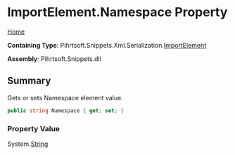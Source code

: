 <a name="_top"></a>

# ImportElement\.Namespace Property

[Home](../../../../../../README.md#_top)

**Containing Type**: Pihrtsoft\.Snippets\.Xml\.Serialization\.[ImportElement](../README.md#_top)

**Assembly**: Pihrtsoft\.Snippets\.dll

## Summary

Gets or sets Namespace element value\.

```csharp
public string Namespace { get; set; }
```

### Property Value

System\.[String](https://docs.microsoft.com/en-us/dotnet/api/system.string)

